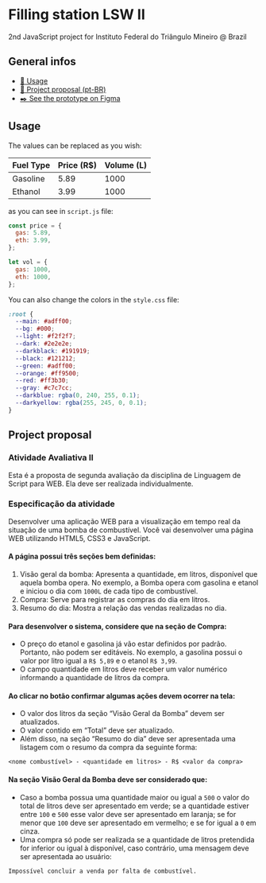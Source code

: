 # Filling station LSW II
2nd JavaScript project for Instituto Federal do Triângulo Mineiro @ Brazil

## General infos
* [📐 Usage](#Usage)
* [📃 Project proposal (pt-BR)](#project-proposal)
* [✒️ See the prototype on Figma](https://www.figma.com/file/zKg0S3bWPGTMGzunwCxTRb/)

## Usage
The values can be replaced as you wish:

Fuel Type | Price (R$) | Volume (L)
--------- | ---------- | ----------
Gasoline  | 5.89       | 1000
Ethanol   | 3.99       | 1000

as you can see in ```script.js``` file:
```javascript
const price = {
  gas: 5.89,
  eth: 3.99,
};

let vol = {
  gas: 1000,
  eth: 1000,
};
```

You can also change the colors in the ```style.css``` file:
```css
:root {
  --main: #adff00;
  --bg: #000;
  --light: #f2f2f7;
  --dark: #2e2e2e;
  --darkblack: #191919;
  --black: #121212;
  --green: #adff00;
  --orange: #ff9500;
  --red: #ff3b30;
  --gray: #c7c7cc;
  --darkblue: rgba(0, 240, 255, 0.1);
  --darkyellow: rgba(255, 245, 0, 0.1);
}
```

## Project proposal
### Atividade Avaliativa II
Esta é a proposta de segunda avaliação da disciplina de Linguagem de Script para WEB. Ela deve ser realizada individualmente. 

### Especificação da atividade
Desenvolver uma aplicação WEB para a visualização em tempo real da situação de uma bomba de combustível. Você vai desenvolver uma página WEB utilizando HTML5, CSS3 e JavaScript.

#### A página possui três seções bem definidas:
1. Visão geral da bomba: Apresenta a quantidade, em litros, disponível que aquela bomba opera. No exemplo, a Bomba opera com gasolina e etanol e iniciou o dia com ```1000L``` de cada tipo de combustível.
2. Compra: Serve para registrar as compras do dia em litros.
3. Resumo do dia: Mostra a relação das vendas realizadas no dia.

#### Para desenvolver o sistema, considere que na seção de Compra:
- O preço do etanol e gasolina já vão estar definidos por padrão. Portanto, não podem ser editáveis. No exemplo, a gasolina possui o valor por litro igual a ```R$ 5,89``` e o etanol ```R$ 3,99```.
- O campo quantidade em litros deve receber um valor numérico informando a quantidade de litros da compra.

#### Ao clicar no botão confirmar algumas ações devem ocorrer na tela:
- O valor dos litros da seção “Visão Geral da Bomba” devem ser atualizados.
- O valor contido em “Total” deve ser atualizado.
- Além disso, na seção “Resumo do dia” deve ser apresentada uma listagem com o resumo da compra da seguinte forma:
```
<nome combustível> - <quantidade em litros> - R$ <valor da compra>
```

#### Na seção Visão Geral da Bomba deve ser considerado que:
- Caso a bomba possua uma quantidade maior ou igual a ```500``` o valor do total de litros deve ser apresentado em verde; se a quantidade estiver entre ```100``` e ```500``` esse valor deve ser apresentado em laranja; se for menor que ```100``` deve ser apresentado em vermelho; e se for igual a ```0``` em cinza.
- Uma compra só pode ser realizada se a quantidade de litros pretendida for inferior ou igual à disponível, caso contrário, uma mensagem deve ser apresentada ao usuário:
```
Impossível concluir a venda por falta de combustível.
```